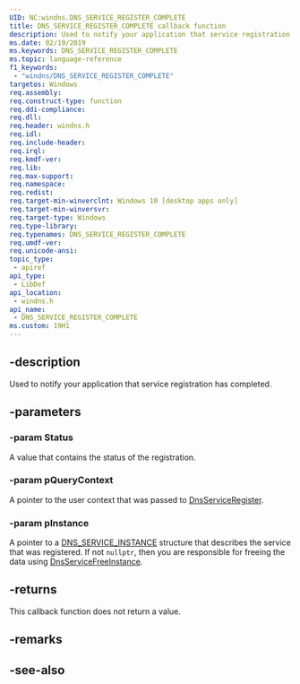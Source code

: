 ```yaml
---
UID: NC:windns.DNS_SERVICE_REGISTER_COMPLETE
title: DNS_SERVICE_REGISTER_COMPLETE callback function
description: Used to notify your application that service registration has completed.
ms.date: 02/19/2019
ms.keywords: DNS_SERVICE_REGISTER_COMPLETE
ms.topic: language-reference
f1_keywords: 
 - "windns/DNS_SERVICE_REGISTER_COMPLETE"
targetos: Windows
req.assembly: 
req.construct-type: function
req.ddi-compliance: 
req.dll: 
req.header: windns.h
req.idl: 
req.include-header: 
req.irql: 
req.kmdf-ver: 
req.lib: 
req.max-support: 
req.namespace: 
req.redist: 
req.target-min-winverclnt: Windows 10 [desktop apps only]
req.target-min-winversvr: 
req.target-type: Windows
req.type-library: 
req.typenames: DNS_SERVICE_REGISTER_COMPLETE
req.umdf-ver: 
req.unicode-ansi: 
topic_type:
 - apiref
api_type:
 - LibDef
api_location:
 - windns.h
api_name:
 - DNS_SERVICE_REGISTER_COMPLETE
ms.custom: 19H1
---
```


## -description
Used to notify your application that service registration has completed.

## -parameters

### -param Status
A value that contains the status of the registration.

### -param pQueryContext
A pointer to the user context that was passed to [DnsServiceRegister](nf-windns-dnsserviceregister.md).

### -param pInstance
A pointer to a [DNS_SERVICE_INSTANCE](ns-windns-dns_service_instance.md) structure that describes the service that was registered. If not `nullptr`, then you are responsible for freeing the data using [DnsServiceFreeInstance](nf-windns-dnsservicefreeinstance.md).

## -returns
This callback function does not return a value.

## -remarks

## -see-also
